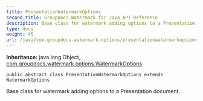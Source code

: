 ```yaml
---
title: PresentationWatermarkOptions
second_title: GroupDocs.Watermark for Java API Reference
description: Base class for watermark adding options to a Presentation document.
type: docs
weight: 45
url: /java/com.groupdocs.watermark.options/presentationwatermarkoptions/
---
```

**Inheritance:**
java.lang.Object, [com.groupdocs.watermark.options.WatermarkOptions](../../com.groupdocs.watermark.options/watermarkoptions)
```
public abstract class PresentationWatermarkOptions extends WatermarkOptions
```

Base class for watermark adding options to a Presentation document.
